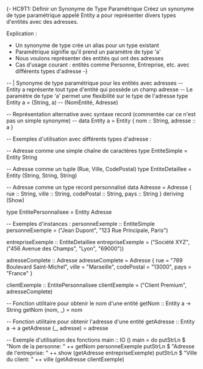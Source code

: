 {-
HC9T1: Définir un Synonyme de Type Paramétrique
Créez un synonyme de type paramétrique appelé Entity a pour représenter
divers types d'entités avec des adresses.

Explication :
- Un synonyme de type crée un alias pour un type existant
- Paramétrique signifie qu'il prend un paramètre de type 'a'
- Nous voulons représenter des entités qui ont des adresses
- Cas d'usage courant : entités comme Personne, Entreprise, etc. avec différents types d'adresse
-}

-- | Synonyme de type paramétrique pour les entités avec adresses
-- Entity a représente tout type d'entité qui possède un champ adresse
-- Le paramètre de type 'a' permet une flexibilité sur le type de l'adresse
type Entity a = (String, a)  -- (NomEntité, Adresse)

-- Représentation alternative avec syntaxe record (commentée car ce n'est pas un simple synonyme)
-- data Entity a = Entity { nom :: String, adresse :: a }

-- Exemples d'utilisation avec différents types d'adresse :

-- Adresse comme une simple chaîne de caractères
type EntiteSimple = Entity String

-- Adresse comme un tuple (Rue, Ville, CodePostal)
type EntiteDetaillee = Entity (String, String, String)

-- Adresse comme un type record personnalisé
data Adresse = Adresse {
    rue :: String,
    ville :: String,
    codePostal :: String,
    pays :: String
} deriving (Show)

type EntitePersonnalisee = Entity Adresse

-- Exemples d'instances :
personneExemple :: EntiteSimple
personneExemple = ("Jean Dupont", "123 Rue Principale, Paris")

entrepriseExemple :: EntiteDetaillee
entrepriseExemple = ("Société XYZ", ("456 Avenue des Champs", "Lyon", "69000"))

adresseComplete :: Adresse
adresseComplete = Adresse {
    rue = "789 Boulevard Saint-Michel",
    ville = "Marseille",
    codePostal = "13000",
    pays = "France"
}

clientExemple :: EntitePersonnalisee
clientExemple = ("Client Premium", adresseComplete)

-- Fonction utilitaire pour obtenir le nom d'une entité
getNom :: Entity a -> String
getNom (nom, _) = nom

-- Fonction utilitaire pour obtenir l'adresse d'une entité
getAdresse :: Entity a -> a
getAdresse (_, adresse) = adresse

-- Exemple d'utilisation des fonctions
main :: IO ()
main = do
    putStrLn $ "Nom de la personne: " ++ getNom personneExemple
    putStrLn $ "Adresse de l'entreprise: " ++ show (getAdresse entrepriseExemple)
    putStrLn $ "Ville du client: " ++ ville (getAdresse clientExemple)